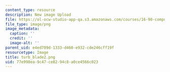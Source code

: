 ```yaml
---
content_type: resource
description: New image Upload
file: https://ol-ocw-studio-app-qa.s3.amazonaws.com/courses/16-90-computational-methods-in-aerospace-engineering-spring-2014/77e998ea9c47ce8294c8a0ce4566c023_turb_blade2.png
file_type: image/png
image_metadata:
  caption: ''
  credit: ''
  image-alt: ''
parent_uid: e4ed709d-1333-d460-e932-cde246cff19f
resourcetype: Image
title: turb_blade2.png
uid: 77e998ea-9c47-ce82-94c8-a0ce4566c023
---
```

